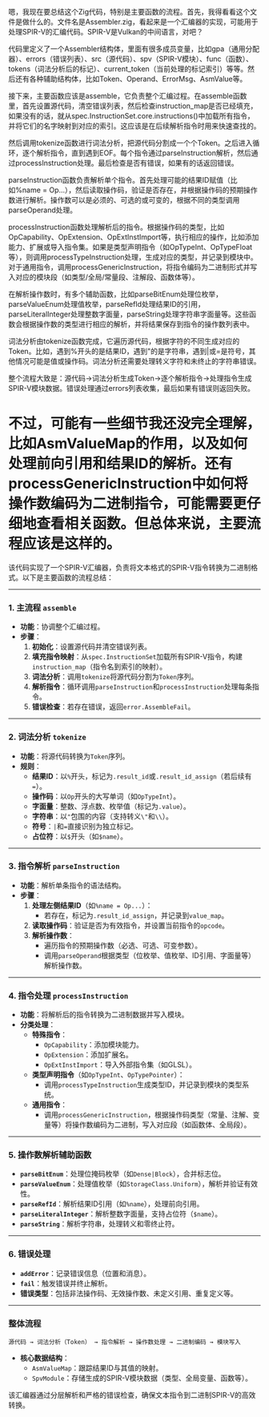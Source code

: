 嗯，我现在要总结这个Zig代码，特别是主要函数的流程。首先，我得看看这个文件是做什么的。文件名是Assembler.zig，看起来是一个汇编器的实现，可能用于处理SPIR-V的汇编代码。SPIR-V是Vulkan的中间语言，对吧？

代码里定义了一个Assembler结构体，里面有很多成员变量，比如gpa（通用分配器）、errors（错误列表）、src（源代码）、spv（SPIR-V模块）、func（函数）、tokens（词法分析后的标记）、current_token（当前处理的标记索引）等等。然后还有各种辅助结构体，比如Token、Operand、ErrorMsg、AsmValue等。

接下来，主要函数应该是assemble，它负责整个汇编过程。在assemble函数里，首先设置源代码，清空错误列表，然后检查instruction_map是否已经填充，如果没有的话，就从spec.InstructionSet.core.instructions()中加载所有指令，并将它们的名字映射到对应的索引。这应该是在后续解析指令时用来快速查找的。

然后调用tokenize函数进行词法分析，把源代码分割成一个个Token。之后进入循环，逐个解析指令，直到遇到EOF。每个指令通过parseInstruction解析，然后通过processInstruction处理。最后检查是否有错误，如果有的话返回错误。

parseInstruction函数负责解析单个指令。首先处理可能的结果ID赋值（比如%name = Op...），然后读取操作码，验证是否存在，并根据操作码的预期操作数进行解析。操作数可以是必须的、可选的或可变的，根据不同的类型调用parseOperand处理。

processInstruction函数处理解析后的指令。根据操作码的类型，比如OpCapability、OpExtension、OpExtInstImport等，执行相应的操作，比如添加能力、扩展或导入指令集。如果是类型声明指令（如OpTypeInt、OpTypeFloat等），则调用processTypeInstruction处理，生成对应的类型，并记录到模块中。对于通用指令，调用processGenericInstruction，将指令编码为二进制形式并写入对应的模块段（如类型/全局/常量段、注解段、函数体等）。

在解析操作数时，有多个辅助函数，比如parseBitEnum处理位枚举，parseValueEnum处理值枚举，parseRefId处理结果ID的引用，parseLiteralInteger处理整数字面量，parseString处理字符串字面量等。这些函数会根据操作数的类型进行相应的解析，并将结果保存到指令的操作数列表中。

词法分析由tokenize函数完成，它遍历源代码，根据字符的不同生成对应的Token。比如，遇到%开头的是结果ID，遇到"的是字符串，遇到|或=是符号，其他情况可能是值或操作码。词法分析还需要处理转义字符和未终止的字符串错误。

整个流程大致是：源代码→词法分析生成Token→逐个解析指令→处理指令生成SPIR-V模块数据。错误处理通过errors列表收集，最后如果有错误则返回失败。

不过，可能有一些细节我还没完全理解，比如AsmValueMap的作用，以及如何处理前向引用和结果ID的解析。还有processGenericInstruction中如何将操作数编码为二进制指令，可能需要更仔细地查看相关函数。但总体来说，主要流程应该是这样的。
================================================
该代码实现了一个SPIR-V汇编器，负责将文本格式的SPIR-V指令转换为二进制格式。以下是主要函数的流程总结：

---

### **1. 主流程 `assemble`**
- **功能**：协调整个汇编过程。
- **步骤**：
  1. **初始化**：设置源代码并清空错误列表。
  2. **填充指令映射**：从`spec.InstructionSet`加载所有SPIR-V指令，构建`instruction_map`（指令名到索引的映射）。
  3. **词法分析**：调用`tokenize`将源代码分割为`Token`序列。
  4. **解析指令**：循环调用`parseInstruction`和`processInstruction`处理每条指令。
  5. **错误检查**：若存在错误，返回`error.AssembleFail`。

---

### **2. 词法分析 `tokenize`**
- **功能**：将源代码转换为`Token`序列。
- **规则**：
  - **结果ID**：以`%`开头，标记为`.result_id`或`.result_id_assign`（若后续有`=`）。
  - **操作码**：以`Op`开头的大写单词（如`OpTypeInt`）。
  - **字面量**：整数、浮点数、枚举值（标记为`.value`）。
  - **字符串**：以`"`包围的内容（支持转义`\"`和`\\`）。
  - **符号**：`|`和`=`直接识别为独立标记。
  - **占位符**：以`$`开头（如`$name`）。

---

### **3. 指令解析 `parseInstruction`**
- **功能**：解析单条指令的语法结构。
- **步骤**：
  1. **处理左侧结果ID**（如`%name = Op...`）：
     - 若存在，标记为`.result_id_assign`，并记录到`value_map`。
  2. **读取操作码**：验证是否为有效指令，并设置当前指令的`opcode`。
  3. **解析操作数**：
     - 遍历指令的预期操作数（必选、可选、可变参数）。
     - 调用`parseOperand`根据类型（位枚举、值枚举、ID引用、字面量等）解析操作数。

---

### **4. 指令处理 `processInstruction`**
- **功能**：将解析后的指令转换为二进制数据并写入模块。
- **分类处理**：
  - **特殊指令**：
    - `OpCapability`：添加模块能力。
    - `OpExtension`：添加扩展名。
    - `OpExtInstImport`：导入外部指令集（如GLSL）。
  - **类型声明指令**（如`OpTypeInt`、`OpTypePointer`）：
    - 调用`processTypeInstruction`生成类型ID，并记录到模块的类型系统。
  - **通用指令**：
    - 调用`processGenericInstruction`，根据操作码类型（常量、注解、变量等）将操作数编码为二进制，写入对应段（如函数体、全局段）。

---

### **5. 操作数解析辅助函数**
- **`parseBitEnum`**：处理位掩码枚举（如`Dense|Block`），合并标志位。
- **`parseValueEnum`**：处理值枚举（如`StorageClass.Uniform`），解析并验证有效性。
- **`parseRefId`**：解析结果ID引用（如`%name`），处理前向引用。
- **`parseLiteralInteger`**：解析整数字面量，支持占位符（`$name`）。
- **`parseString`**：解析字符串，处理转义和零终止符。

---

### **6. 错误处理**
- **`addError`**：记录错误信息（位置和消息）。
- **`fail`**：触发错误并终止解析。
- **错误类型**：包括非法操作码、无效操作数、未定义引用、重复定义等。

---

### **整体流程**
```
源代码 → 词法分析（Token） → 指令解析 → 操作数处理 → 二进制编码 → 模块写入
```
- **核心数据结构**：
  - `AsmValueMap`：跟踪结果ID与其值的映射。
  - `SpvModule`：存储生成的SPIR-V模块数据（类型、全局变量、函数等）。

该汇编器通过分层解析和严格的错误检查，确保文本指令到二进制SPIR-V的高效转换。